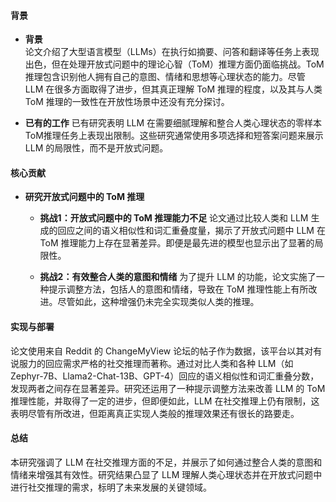 #### 背景
- **背景**       
    论文介绍了大型语言模型（LLMs）在执行如摘要、问答和翻译等任务上表现出色，但在处理开放式问题中的理论心智（ToM）推理方面仍面临挑战。ToM 推理包含识别他人拥有自己的意图、情绪和思想等心理状态的能力。尽管 LLM 在很多方面取得了进步，但其真正理解 ToM 推理的程度，以及其与人类 ToM 推理的一致性在开放性场景中还没有充分探讨。

- **已有的工作**
    已有研究表明 LLM 在需要细腻理解和整合人类心理状态的零样本ToM推理任务上表现出限制。这些研究通常使用多项选择和短答案问题来展示 LLM 的局限性，而不是开放式问题。

#### 核心贡献
- **研究开放式问题中的 ToM 推理**
    - **挑战1：开放式问题中的 ToM 推理能力不足**
        论文通过比较人类和 LLM 生成的回应之间的语义相似性和词汇重叠度量，揭示了开放式问题中 LLM 在 ToM 推理能力上存在显著差异。即便是最先进的模型也显示出了显著的局限性。

    - **挑战2：有效整合人类的意图和情绪**
        为了提升 LLM 的功能，论文实施了一种提示调整方法，包括人的意图和情绪，导致在 ToM 推理性能上有所改进。尽管如此，这种增强仍未完全实现类似人类的推理。

#### 实现与部署
论文使用来自 Reddit 的 ChangeMyView 论坛的帖子作为数据，该平台以其对有说服力的回应需求严格的社交推理而著称。通过对比人类和各种 LLM（如 Zephyr-7B、Llama2-Chat-13B、GPT-4）回应的语义相似性和词汇重叠分数，发现两者之间存在显著差异。研究还运用了一种提示调整方法来改善 LLM 的 ToM 推理性能，并取得了一定的进步，但即便如此，LLM 在社交推理上仍有限制，这表明尽管有所改进，但距离真正实现人类般的推理效果还有很长的路要走。

#### 总结
本研究强调了 LLM 在社交推理方面的不足，并展示了如何通过整合人类的意图和情绪来增强其有效性。研究结果凸显了 LLM 理解人类心理状态并在开放式问题中进行社交推理的需求，标明了未来发展的关键领域。
